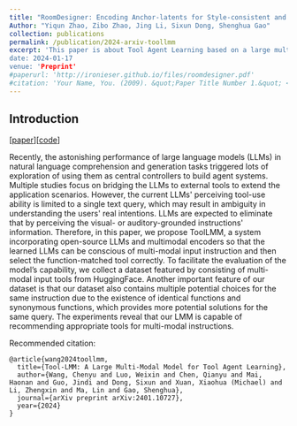```yaml
---
title: "RoomDesigner: Encoding Anchor-latents for Style-consistent and Shape-compatible Indoor Scene Generation"
Author: "Yiqun Zhao, Zibo Zhao, Jing Li, Sixun Dong, Shenghua Gao"
collection: publications
permalink: /publication/2024-arxiv-toollmm
excerpt: 'This paper is about Tool Agent Learning based on a large multi-modal model. The astonishing performance of large language models (LLMs) in natural language comprehension and generation tasks triggered lots of exploration of using them as central controllers to build agent systems. Multiple studies focus on bridging the LLMs to external tools to extend the application scenarios. To remedy the previous works only accepting single text instructions, in this paper, we introduce a novel system, Tool-LMM, integrating multi-modal encoders with opensource LLMs to synthesize multi-modal information for correct external tool identification. 
date: 2024-01-17
venue: 'Preprint'
#paperurl: 'http://ironieser.github.io/files/roomdesigner.pdf'
#citation: 'Your Name, You. (2009). &quot;Paper Title Number 1.&quot; <i>Journal 1</i>. 1(1).'
---
```

## Introduction
[[paper](https://arxiv.org/abs/2401.10727)][[code](https://github.com/Tool-LMM/Tool-LMM)]

Recently, the astonishing performance of large language models (LLMs) in natural language comprehension and generation tasks triggered lots of exploration of using them as central controllers to build agent systems. Multiple studies focus on bridging the LLMs to external tools to extend the application scenarios. However, the current LLMs' perceiving tool-use ability is limited to a single text query, which may result in ambiguity in understanding the users' real intentions. LLMs are expected to eliminate that by perceiving the visual- or auditory-grounded instructions' information. Therefore, in this paper, we propose ToolLMM, a system incorporating open-source LLMs and multimodal encoders so that the learned LLMs can be conscious of multi-modal input instruction and then select the function-matched tool correctly. To facilitate the evaluation of the model’s capability, we collect a dataset featured by consisting of multi-modal input tools from HuggingFace. Another important feature of our dataset is that our dataset also contains multiple potential choices for the same instruction due to the existence of identical functions and synonymous functions, which provides more potential solutions for the same query. The experiments reveal that our LMM is capable of recommending appropriate tools for multi-modal instructions.


[//]: # ([Download paper here]&#40;http://academicpages.github.io/files/paper1.pdf&#41;)

[//]: # ([arxiv paper]&#40;https://arxiv.org/abs/2303.12370&#41;   )
Recommended citation: 
```
@article{wang2024toollmm,
  title={Tool-LMM: A Large Multi-Modal Model for Tool Agent Learning},
  author={Wang, Chenyu and Luo, Weixin and Chen, Qianyu and Mai, Haonan and Guo, Jindi and Dong, Sixun and Xuan, Xiaohua (Michael) and Li, Zhengxin and Ma, Lin and Gao, Shenghua},
  journal={arXiv preprint arXiv:2401.10727},
  year={2024}
}
```
